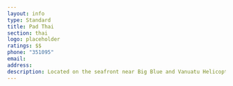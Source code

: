 ```yaml
---
layout: info
type: Standard
title: Pad Thai
section: thai
logo: placeholder
ratings: $$
phone: "351095"
email:
address:
description: Located on the seafront near Big Blue and Vanuatu Helicopters at the Tour Hog information and booking centre. Try their great value lunch specials.
---
```

